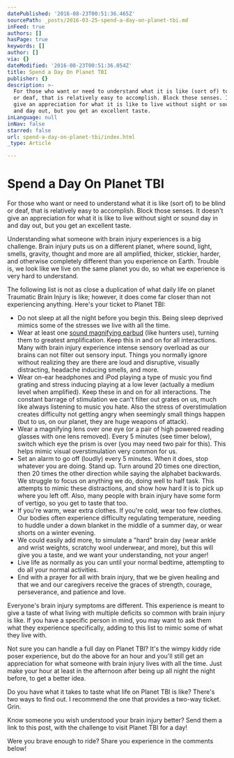 ```yaml
---
datePublished: '2016-08-23T00:51:36.465Z'
sourcePath: _posts/2016-03-25-spend-a-day-on-planet-tbi.md
inFeed: true
authors: []
hasPage: true
keywords: []
author: []
via: {}
dateModified: '2016-08-23T00:51:36.054Z'
title: Spend a Day On Planet TBI
publisher: {}
description: >-
  For those who want or need to understand what it is like (sort of) to be blind
  or deaf, that is relatively easy to accomplish. Block those senses. It doesn’t
  give an appreciation for what it is like to live without sight or sound day in
  and day out, but you get an excellent taste.
inLanguage: null
inNav: false
starred: false
url: spend-a-day-on-planet-tbi/index.html
_type: Article

---
```

# Spend a Day On Planet TBI

For those who want or need to understand what it is like (sort of) to be blind or deaf, that is relatively easy to accomplish. Block those senses. It doesn't give an appreciation for what it is like to live without sight or sound day in and day out, but you get an excellent taste.

Understanding what someone with brain injury experiences is a big challenge. Brain injury puts us on a different planet, where sound, light, smells, gravity, thought and more are all amplified, thicker, stickier, harder, and otherwise completely different than you experience on Earth. Trouble is, we look like we live on the same planet you do, so what we experience is very hard to understand.

The following list is not as close a duplication of what daily life on planet Traumatic Brain Injury is like; however, it does come far closer than not experiencing anything. Here's your ticket to Planet TBI:

* Do not sleep at all the night before you begin this. Being sleep deprived mimics some of the stresses we live with all the time.
* Wear at least one [sound magnifying earbud][0] (like hunters use), turning them to greatest amplification. Keep this in and on for all interactions. Many with brain injury experience intense sensory overload as our brains can not filter out sensory input. Things you normally ignore without realizing they are there are loud and disruptive, visually distracting, headache inducing smells, and more.
* Wear on-ear headphones and iPod playing a type of music you find grating and stress inducing playing at a low lever (actually a medium level when amplified). Keep these in and on for all interactions. The constant barrage of stimulation we can't filter out grates on us, much like always listening to music you hate. Also the stress of overstimulation creates difficulty not getting angry when seemingly small things happen (but to us, on our planet, they are huge weapons of attack).
* Wear a magnifying lens over one eye (or a pair of high powered reading glasses with one lens removed). Every 5 minutes (see timer below), switch which eye the prism is over (you may need two pair for this). This helps mimic visual overstimulation very common for us.
* Set an alarm to go off (loudly) every 5 minutes. When it does, stop whatever you are doing. Stand up. Turn around 20 times one direction, then 20 times the other direction while saying the alphabet backwards. We struggle to focus on anything we do, doing well to half task. This attempts to mimic these distractions, and show how hard it is to pick up where you left off. Also, many people with brain injury have some form of vertigo, so you get to taste that too.
* If you're warm, wear extra clothes. If you're cold, wear too few clothes. Our bodies often experience difficulty regulating temperature, needing to huddle under a down blanket in the middle of a summer day, or wear shorts on a winter evening.
* We could easily add more, to simulate a "hard" brain day (wear ankle and wrist weights, scratchy wool underwear, and more), but this will give you a taste, and we want your understanding, not your anger!
* Live life as normally as you can until your normal bedtime, attempting to do all your normal activities.
* End with a prayer for all with brain injury, that we be given healing and that we and our caregivers receive the graces of strength, courage, perseverance, and patience and love.

Everyone's brain injury symptoms are different. This experience is meant to give a taste of what living with multiple deficits so common with brain injury is like. If you have a specific person in mind, you may want to ask them what they experience specifically, adding to this list to mimic some of what they live with.

Not sure you can handle a full day on Planet TBI? It's the wimpy kiddy ride poser experience, but do the above for an hour and you'll still get an appreciation for what someone with brain injury lives with all the time. Just make your hour at least in the afternoon after being up all night the night before, to get a better idea.

Do you have what it takes to taste what life on Planet TBI is like? There's two ways to find out. I recommend the one that provides a two-way ticket. Grin.

Know someone you wish understood your brain injury better? Send them a link to this post, with the challenge to visit Planet TBI for a day!

Were you brave enough to ride? Share you experience in the comments below!

[0]: http://www.cabelas.com/product/Ultra-Ear174-Deluxe-Hearing-Amplifier/707987.uts?Ntk=AllProducts&searchPath=%2Fcatalog%2Fsearch.cmd%3Fform_state%3DsearchForm%26N%3D0%26fsch%3Dtrue%26Ntk%3DAllProducts%26Ntt%3Dsound%2Bamplifier%26x%3D0%26y%3D0%26WTz_l%3DHeader%253BSearch-All%2BProducts&Ntt=sound+amplifier&WTz_l=Header%3BSearch-All+Products